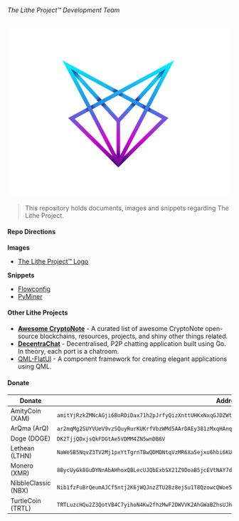 ###### The Lithe Project&trade; Development Team

<img src="Images/logo.png" alt="logo" class="center">

> This repository holds documents, images and snippets regarding The Lithe Project.

#### Repo Directions

**Images**

- [The Lithe Project&trade; Logo](https://github.com/LithyRiolu/Resources/blob/master/Images/logo.png)

**Snippets**
- [Flowconfig](https://github.com/LithyRiolu/Resources/blob/master/Snippets/flow.flowconfig)
- [PyMiner](https://github.com/LithyRiolu/Resources/blob/master/Snippets/PyMiner.py)

#### Other Lithe Projects

- **[Awesome CryptoNote](https://github.com/lithe-project/awesome-cryptonote)** - A curated list of awesome CryptoNote open-source blockchains, resources, projects, and shiny other things related.
- **[DecentraChat](github.com/lithyriolu/decentrachat)** - Decentralised, P2P chatting application built using Go. In theory, each port is a chatroom.
- [QML-FlatUI](github.com/lithyriolu/qml-flatui) - A component framework for creating elegant applications using QML.

#### Donate

| Donate | Address |
|--------|---------|
| AmityCoin (XAM) | `amitYjRzkZMNcAGji6BoRDiDax71h2pJrfyQizXnttUHKxNxqGJDZWtESaabbSjRQD5WhyDey4qn9XZpFcAgxxTg5mtJTF9jTM` |
| ArQma (ArQ) | `ar2mqMg2SUYVUeV9vzSQuyRurKUKrfVbzWMd5AArDAEy381zMxqHAnq7e6DGLjMQwS1zoU2utuW83SFYJmYTS4sY2Ams1V6nv` |
| Doge (DOGE) | `DK2TjjQDxjsQkFDGtAe5VDMM4ZN5wnDB6V` |
| Lethean (LTHN) | `NaWe5B5NqvZ3TV2Mj1pxYtTgrnTBwQDMDNtqVzMR6Xa5ejxu6hbi6KULHTqd732ebc5qTHvKXonokghUBd3pjLa8czovfrW1G561vPanSPRh` |
| Monero (XMR) | `8BycUyGk8GuDYNnAbAHhoxQBLecUJQbExbSX21Z9DoaB5jcEVtNAY7d4puNnB6psJ5SptRw42r4v6fp1yFHTUWaW9RaQDvb` |
| NibbleClassic (NBX) | `Nib1fzFuBrQeumAJCf5ntj2K6jWQJnzZTU2Bz8ejSu1T8QzowcQWoe5a9LCLPqnfcqfSMXTdKWULfgwZxBioX4yi5p4UDjF29x`
| TurtleCoin (TRTL) | `TRTLuzcHQu2Z3QotVB4C7yihoN4Kw2fhzMwF2DWVVK2AhGWaBZhsUJhWsG7z6BYYoqgyiQVHHJeRiU78UmwLcfqPTY1MBS7bjzb` |
